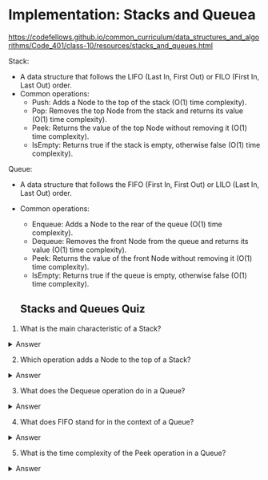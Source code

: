 # Implementation: Stacks and Queuea

<https://codefellows.github.io/common_curriculum/data_structures_and_algorithms/Code_401/class-10/resources/stacks_and_queues.html>

Stack:

- A data structure that follows the LIFO (Last In, First Out) or FILO (First In, Last Out) order.
- Common operations:
  - Push: Adds a Node to the top of the stack (O(1) time complexity).
  - Pop: Removes the top Node from the stack and returns its value (O(1) time complexity).
  - Peek: Returns the value of the top Node without removing it (O(1) time complexity).
  - IsEmpty: Returns true if the stack is empty, otherwise false (O(1) time complexity).

Queue:

- A data structure that follows the FIFO (First In, First Out) or LILO (Last In, Last Out) order.
- Common operations:
  - Enqueue: Adds a Node to the rear of the queue (O(1) time complexity).
  - Dequeue: Removes the front Node from the queue and returns its value (O(1) time complexity).
  - Peek: Returns the value of the front Node without removing it (O(1) time complexity).
  - IsEmpty: Returns true if the queue is empty, otherwise false (O(1) time complexity).

  ## Stacks and Queues Quiz

1. What is the main characteristic of a Stack?
<details>
<summary>Answer</summary>
A Stack follows the LIFO (Last In, First Out) or FILO (First In, Last Out) order.
</details>

2. Which operation adds a Node to the top of a Stack?
<details>
<summary>Answer</summary>
The `Push` operation adds a Node to the top of a Stack with O(1) time complexity.
</details>

3. What does the Dequeue operation do in a Queue?
<details>
<summary>Answer</summary>
The `Dequeue` operation removes the front Node from the Queue and returns its value with O(1) time complexity.
</details>

4. What does FIFO stand for in the context of a Queue?
<details>
<summary>Answer</summary>
FIFO stands for "First In, First Out", which means the first item added to the Queue will be the first one to be removed.
</details>

5. What is the time complexity of the Peek operation in a Queue?
<details>
<summary>Answer</summary>
The `Peek` operation in a Queue, which returns the value of the front Node without removing it, has a time complexity of O(1).
</details>

